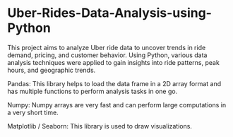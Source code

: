 # Uber-Rides-Data-Analysis-using-Python

This project aims to analyze Uber ride data to uncover trends in ride demand, pricing, and customer behavior. Using Python, various data analysis techniques were applied to gain insights into ride patterns, peak hours, and geographic trends.

Pandas:  This library helps to load the data frame in a 2D array format and has multiple functions to perform analysis tasks in one go.

Numpy: Numpy arrays are very fast and can perform large computations in a very short time.

Matplotlib / Seaborn: This library is used to draw visualizations.
